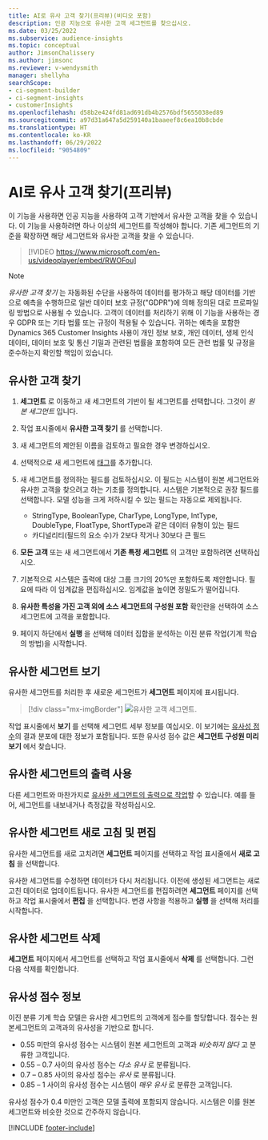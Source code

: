 ```yaml
---
title: AI로 유사 고객 찾기(프리뷰)(비디오 포함)
description: 인공 지능으로 유사한 고객 세그먼트를 찾으십시오.
ms.date: 03/25/2022
ms.subservice: audience-insights
ms.topic: conceptual
author: JimsonChalissery
ms.author: jimsonc
ms.reviewer: v-wendysmith
manager: shellyha
searchScope:
- ci-segment-builder
- ci-segment-insights
- customerInsights
ms.openlocfilehash: d58b2e424fd81ad691db4b2576bdf5655038ed89
ms.sourcegitcommit: a97d31a647a5d259140a1baaeef8c6ea10b8cbde
ms.translationtype: HT
ms.contentlocale: ko-KR
ms.lasthandoff: 06/29/2022
ms.locfileid: "9054809"
---
```

# <a name="find-similar-customers-with-ai-preview"></a>AI로 유사 고객 찾기(프리뷰)

이 기능을 사용하면 인공 지능을 사용하여 고객 기반에서 유사한 고객을 찾을 수 있습니다. 이 기능을 사용하려면 하나 이상의 세그먼트를 작성해야 합니다. 기존 세그먼트의 기준을 확장하면 해당 세그먼트와 유사한 고객을 찾을 수 있습니다.

> [!VIDEO https://www.microsoft.com/en-us/videoplayer/embed/RWOFou]

> [!NOTE]
> *유사한 고객 찾기* 는 자동화된 수단을 사용하여 데이터를 평가하고 해당 데이터를 기반으로 예측을 수행하므로 일반 데이터 보호 규정("GDPR")에 의해 정의된 대로 프로파일링 방법으로 사용될 수 있습니다. 고객이 데이터를 처리하기 위해 이 기능을 사용하는 경우 GDPR 또는 기타 법률 또는 규정이 적용될 수 있습니다. 귀하는 예측을 포함한 Dynamics 365 Customer Insights 사용이 개인 정보 보호, 개인 데이터, 생체 인식 데이터, 데이터 보호 및 통신 기밀과 관련된 법률을 포함하여 모든 관련 법률 및 규정을 준수하는지 확인할 책임이 있습니다.

## <a name="finding-similar-customers"></a>유사한 고객 찾기

1. **세그먼트** 로 이동하고 새 세그먼트의 기반이 될 세그먼트를 선택합니다. 그것이 *원본 세그먼트* 입니다.

1. 작업 표시줄에서 **유사한 고객 찾기** 를 선택합니다.

1. 새 세그먼트의 제안된 이름을 검토하고 필요한 경우 변경하십시오.

1. 선택적으로 새 세그먼트에 [태그](work-with-tags-columns.md#manage-tags)를 추가합니다.

1. 새 세그먼트를 정의하는 필드를 검토하십시오. 이 필드는 시스템이 원본 세그먼트와 유사한 고객을 찾으려고 하는 기초를 정의합니다. 시스템은 기본적으로 권장 필드를 선택합니다.
  모델 성능을 크게 저하시킬 수 있는 필드는 자동으로 제외됩니다.
  
   - StringType, BooleanType, CharType, LongType, IntType, DoubleType, FloatType, ShortType과 같은 데이터 유형이 있는 필드
   - 카디널리티(필드의 요소 수)가 2보다 작거나 30보다 큰 필드

1. **모든 고객** 또는 새 세그먼트에서 **기존 특정 세그먼트** 의 고객만 포함하려면 선택하십시오.

1. 기본적으로 시스템은 출력에 대상 그룹 크기의 20%만 포함하도록 제안합니다. 필요에 따라 이 임계값을 편집하십시오. 임계값을 높이면 정밀도가 떨어집니다.

1. **유사한 특성을 가진 고객 외에 소스 세그먼트의 구성원 포함** 확인란을 선택하여 소스 세그먼트에 고객을 포함합니다.

1. 페이지 하단에서 **실행** 을 선택해 데이터 집합을 분석하는 이진 분류 작업(기계 학습의 방법)을 시작합니다.

## <a name="view-the-similar-segment"></a>유사한 세그먼트 보기

유사한 세그먼트를 처리한 후 새로운 세그먼트가 **세그먼트** 페이지에 표시됩니다.

> [!div class="mx-imgBorder"]
> ![유사한 고객 세그먼트.](media/expanded-segment.png "유사한 고객 세그먼트")

작업 표시줄에서 **보기** 를 선택해 세그먼트 세부 정보를 여십시오. 이 보기에는 [유사성 점수](#about-similarity-scores)의 결과 분포에 대한 정보가 포함됩니다. 또한 유사성 점수 값은 **세그먼트 구성원 미리 보기** 에서 찾습니다.

## <a name="use-the-output-of-a-similar-segment"></a>유사한 세그먼트의 출력 사용

다른 세그먼트와 마찬가지로 [유사한 세그먼트의 출력으로 작업](segments.md)할 수 있습니다. 예를 들어, 세그먼트를 내보내거나 측정값을 작성하십시오.

## <a name="refresh-and-edit-a-similar-segment"></a>유사한 세그먼트 새로 고침 및 편집

유사한 세그먼트를 새로 고치려면 **세그먼트** 페이지를 선택하고 작업 표시줄에서 **새로 고침** 을 선택합니다.

유사한 세그먼트를 수정하면 데이터가 다시 처리됩니다. 이전에 생성된 세그먼트는 새로 고친 데이터로 업데이트됩니다.
유사한 세그먼트를 편집하려면 **세그먼트** 페이지를 선택하고 작업 표시줄에서 **편집** 을 선택합니다. 변경 사항을 적용하고 **실행** 을 선택해 처리를 시작합니다.

## <a name="delete-a-similar-segment"></a>유사한 세그먼트 삭제

**세그먼트** 페이지에서 세그먼트를 선택하고 작업 표시줄에서 **삭제** 를 선택합니다. 그런 다음 삭제를 확인합니다.

## <a name="about-similarity-scores"></a>유사성 점수 정보

이진 분류 기계 학습 모델은 유사한 세그먼트의 고객에게 점수를 할당합니다. 점수는 원본세그먼트의 고객과의 유사성을 기반으로 합니다.

- 0.55 미만의 유사성 점수는 시스템이 원본 세그먼트의 고객과 *비슷하지 않다* 고 분류한 고객입니다.
- 0.55 – 0.7 사이의 유사성 점수는 *다소 유사* 로 분류됩니다.
- 0.7 – 0.85 사이의 유사성 점수는 *유사* 로 분류됩니다.
- 0.85 – 1 사이의 유사성 점수는 시스템이 *매우 유사* 로 분류한 고객입니다.

유사성 점수가 0.4 미만인 고객은 모델 출력에 포함되지 않습니다. 시스템은 이를 원본 세그먼트와 비슷한 것으로 간주하지 않습니다.

[!INCLUDE [footer-include](includes/footer-banner.md)]
